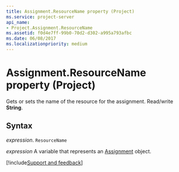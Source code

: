 ```yaml
---
title: Assignment.ResourceName property (Project)
ms.service: project-server
api_name:
- Project.Assignment.ResourceName
ms.assetid: f0d4e7ff-99b0-70d2-d302-a995a793afbc
ms.date: 06/08/2017
ms.localizationpriority: medium
---
```



# Assignment.ResourceName property (Project)

Gets or sets the name of the resource for the assignment. Read/write **String**.


## Syntax

_expression_. `ResourceName`

_expression_ A variable that represents an [Assignment](./Project.Assignment.md) object.

[!include[Support and feedback](~/includes/feedback-boilerplate.md)]